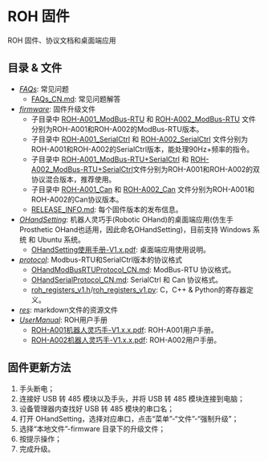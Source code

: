 # ROH 固件

ROH 固件、协议文档和桌面端应用

## 目录 & 文件

- *[FAQs](FAQs)*: 常见问题
  - [FAQs_CN.md](FAQs/FAQs_CN.md): 常见问题解答
- *[firmware](firmware)*: 固件升级文件
  - 子目录中 [ROH-A001_ModBus-RTU](firmware/ROH-A001/ModBus-RTU) 和 [ROH-A002_ModBus-RTU](firmware/ROH-A002/ModBus-RTU) 文件分别为ROH-A001和ROH-A002的ModBus-RTU版本。
  - 子目录中 [ROH-A001_SerialCtrl](firmware/ROH-A001/SerialCtrl) 和 [ROH-A002_SerialCtrl](firmware/ROH-A002/SerialCtrl) 文件分别为ROH-A001和ROH-A002的SerialCtrl版本，能处理90Hz+频率的指令。
  - 子目录中 [ROH-A001_ModBus-RTU+SerialCtrl](firmware/ROH-A001/ModBus-RTU+SerialCtrl) 和 [ROH-A002_ModBus-RTU+SerialCtrl](firmware/ROH-A001/ModBus-RTU+SerialCtrl)文件分别为ROH-A001和ROH-A002的双协议混合版本，推荐使用。
  - 子目录中 [ROH-A001_Can](firmware/ROH-A001/Can) 和 [ROH-A002_Can](firmware/ROH-A002/Can) 文件分别为ROH-A001和ROH-A002的Can协议版本。
  - [RELEASE_INFO.md](firmware/RELEASE_INFO.md): 每个固件版本的发布信息。
- *[OHandSetting](OHandSetting)*: 机器人灵巧手(Robotic OHand)的桌面端应用(仿生手Prosthetic OHand也适用，因此命名OHandSetting)，目前支持 Windows 系统 和 Ubuntu 系统。
  - [OHandSetting使用手册-V1.x.pdf](OHandSetting/OHandSetting使用手册-V1.1.pdf): 桌面端应用使用说明。
- *[protocol](protocol)*: Modbus-RTU和SerialCtrl版本的协议格式
  - [OHandModBusRTUProtocol_CN.md](protocol/OHandModBusRTUProtocol_CN.md): ModBus-RTU 协议格式。
  - [OHandSerialProtocol_CN.md](protocol/OHandSerialProtocol_CN.md): SerialCtrl 和 Can 协议格式。
  - [roh_registers_v1.h](protocol/roh_registers_v1.h)/[roh_registers_v1.py](protocol/roh_registers_v1.py): C，C++ & Python的寄存器定义。
- *[res](res)*: markdown文件的资源文件
- *[UserManual](UserManual)*: ROH用户手册
  - [ROH-A001机器人灵巧手-V1.x.x.pdf](UserManual/ROH-A001机器人灵巧手-V1.3.0.pdf): ROH-A001用户手册。
  - [ROH-A002机器人灵巧手-V1.x.x.pdf](UserManual/ROH-A002机器人灵巧手-V1.1.0.pdf): ROH-A002用户手册。

## 固件更新方法

1. 手头断电；
2. 连接好 USB 转 485 模块以及手头，并将 USB 转 485 模块连接到电脑；
3. 设备管理器内查找好 USB 转 485 模块的串口名；
4. 打开 OHandSetting，选择对应串口，点击“菜单”-“文件”-“强制升级”；
5. 选择“本地文件”-firmware 目录下的升级文件；
6. 按提示操作；
7. 完成升级。
